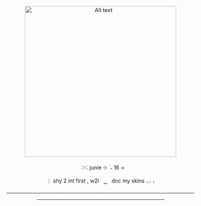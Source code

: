 

<p align="center"> <img src="https://github.com/giannahundy-crypto/giannahundy-crypto/blob/c7fffea34023739b25428a0c3a6cc9e833f9768a/coloredtexture.png" alt="Alt text" width="400"/> 

<p align="center">ㅤ𓏵 junie ⊹ ࣪ ˖  16 ⟢

<p align="center"> ⋮ shy 2 int first , w2iㅤ ͜͜      ㅤdnc my skins ⸝⸝ ˖


  
<p align="center"> ────────────────────────────────────────────────────────────────────────────────────
